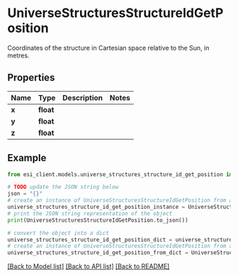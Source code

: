 # UniverseStructuresStructureIdGetPosition

Coordinates of the structure in Cartesian space relative to the Sun, in metres. 

## Properties

Name | Type | Description | Notes
------------ | ------------- | ------------- | -------------
**x** | **float** |  | 
**y** | **float** |  | 
**z** | **float** |  | 

## Example

```python
from esi_client.models.universe_structures_structure_id_get_position import UniverseStructuresStructureIdGetPosition

# TODO update the JSON string below
json = "{}"
# create an instance of UniverseStructuresStructureIdGetPosition from a JSON string
universe_structures_structure_id_get_position_instance = UniverseStructuresStructureIdGetPosition.from_json(json)
# print the JSON string representation of the object
print(UniverseStructuresStructureIdGetPosition.to_json())

# convert the object into a dict
universe_structures_structure_id_get_position_dict = universe_structures_structure_id_get_position_instance.to_dict()
# create an instance of UniverseStructuresStructureIdGetPosition from a dict
universe_structures_structure_id_get_position_from_dict = UniverseStructuresStructureIdGetPosition.from_dict(universe_structures_structure_id_get_position_dict)
```
[[Back to Model list]](../README.md#documentation-for-models) [[Back to API list]](../README.md#documentation-for-api-endpoints) [[Back to README]](../README.md)


